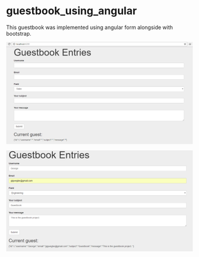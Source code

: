# guestbook_using_angular
This guestbook was implemented using angular form alongside with bootstrap.


![](guestbook/images/guestbook1.PNG?raw=true "Optional Title")


![](guestbook/images/guestbook2.PNG?raw=true "Optional Title")
